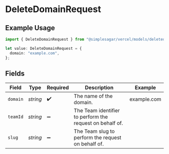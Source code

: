 # DeleteDomainRequest

## Example Usage

```typescript
import { DeleteDomainRequest } from "@simplesagar/vercel/models/deletedomainop.js";

let value: DeleteDomainRequest = {
  domain: "example.com",
};
```

## Fields

| Field                                                    | Type                                                     | Required                                                 | Description                                              | Example                                                  |
| -------------------------------------------------------- | -------------------------------------------------------- | -------------------------------------------------------- | -------------------------------------------------------- | -------------------------------------------------------- |
| `domain`                                                 | *string*                                                 | :heavy_check_mark:                                       | The name of the domain.                                  | example.com                                              |
| `teamId`                                                 | *string*                                                 | :heavy_minus_sign:                                       | The Team identifier to perform the request on behalf of. |                                                          |
| `slug`                                                   | *string*                                                 | :heavy_minus_sign:                                       | The Team slug to perform the request on behalf of.       |                                                          |
